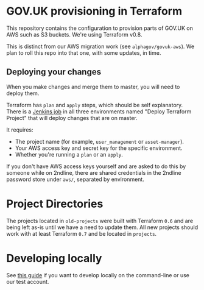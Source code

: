 # GOV.UK provisioning in Terraform

This repository contains the configuration to provision parts of GOV.UK on AWS
such as S3 buckets. We're using Terraform v0.8.

This is distinct from our AWS migration work (see `alphagov/govuk-aws`). We
plan to roll this repo into that one, with some updates, in time.

## Deploying your changes

When you make changes and merge them to master, you will need to deploy them.

Terraform has `plan` and `apply` steps, which should be self explanatory. There
is a [Jenkins
job](https://deploy.publishing.service.gov.uk/job/Deploy_Terraform_Project/) in
all three environments named "Deploy Terraform Project" that will deploy
changes that are on master.

It requires:

- The project name (for example, `user_management` or `asset-manager`).
- Your AWS access key and secret key for the specific environment.
- Whether you're running a `plan` or an `apply`.

If you don't have AWS access keys yourself and are asked to do this by someone
while on 2ndline, there are shared credentials in the 2ndline password store
under `aws/`, separated by environment.

# Project Directories

The projects located in `old-projects` were built with Terraform `0.6` and are
being left as-is until we have a need to update them. All new projects should
work with at least Terraform `0.7` and be located in `projects`.

# Developing locally

See [this guide](docs/local-development-or-test-accounts.md) if you want to
develop locally on the command-line or use our test account.
